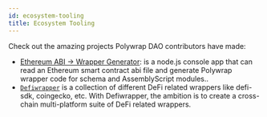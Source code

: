 ```yaml
---
id: ecosystem-tooling
title: Ecosystem Tooling
---
```


Check out the amazing projects Polywrap DAO contributors have made:

* [Ethereum ABI -> Wrapper Generator](https://github.com/nerfZael/abi-to-wrap): is a node.js console app that can read an Ethereum smart contract abi file and generate Polywrap wrapper code for schema and AssemblyScript modules..
* [`Defiwrapper`](https://github.com/defiwrapper/defiwrapper) is a collection of different DeFi related wrappers like defi-sdk, coingecko, etc. With Defiwrapper, the ambition is to create a cross-chain multi-platform suite of DeFi related wrappers.
